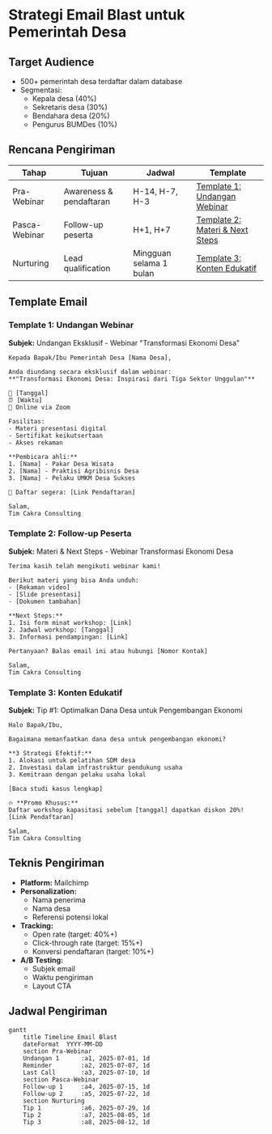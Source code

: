 # Strategi Email Blast untuk Pemerintah Desa

## Target Audience

- 500+ pemerintah desa terdaftar dalam database
- Segmentasi:
  - Kepala desa (40%)
  - Sekretaris desa (30%)
  - Bendahara desa (20%)
  - Pengurus BUMDes (10%)

## Rencana Pengiriman

| Tahap | Tujuan | Jadwal | Template |
|-------|--------|--------|----------|
| Pra-Webinar | Awareness & pendaftaran | H-14, H-7, H-3 | [Template 1: Undangan Webinar](#template-1) |
| Pasca-Webinar | Follow-up peserta | H+1, H+7 | [Template 2: Materi & Next Steps](#template-2) |
| Nurturing | Lead qualification | Mingguan selama 1 bulan | [Template 3: Konten Edukatif](#template-3) |

## Template Email

### Template 1: Undangan Webinar

**Subjek:** Undangan Eksklusif - Webinar "Transformasi Ekonomi Desa"  

```
Kepada Bapak/Ibu Pemerintah Desa [Nama Desa],  

Anda diundang secara eksklusif dalam webinar:  
**"Transformasi Ekonomi Desa: Inspirasi dari Tiga Sektor Unggulan"**  

📅 [Tanggal]  
⏰ [Waktu]  
📍 Online via Zoom  

Fasilitas:  
- Materi presentasi digital  
- Sertifikat keikutsertaan  
- Akses rekaman  

**Pembicara ahli:**  
1. [Nama] - Pakar Desa Wisata  
2. [Nama] - Praktisi Agribisnis Desa  
3. [Nama] - Pelaku UMKM Desa Sukses  

📝 Daftar segera: [Link Pendaftaran]  

Salam,  
Tim Cakra Consulting  
```

### Template 2: Follow-up Peserta

**Subjek:** Materi & Next Steps - Webinar Transformasi Ekonomi Desa  

```
Terima kasih telah mengikuti webinar kami!  

Berikut materi yang bisa Anda unduh:  
- [Rekaman video]  
- [Slide presentasi]  
- [Dokumen tambahan]  

**Next Steps:**  
1. Isi form minat workshop: [Link]  
2. Jadwal workshop: [Tanggal]  
3. Informasi pendampingan: [Link]  

Pertanyaan? Balas email ini atau hubungi [Nomor Kontak]  

Salam,  
Tim Cakra Consulting  
```

### Template 3: Konten Edukatif

**Subjek:** Tip #1: Optimalkan Dana Desa untuk Pengembangan Ekonomi  

```
Halo Bapak/Ibu,  

Bagaimana memanfaatkan dana desa untuk pengembangan ekonomi?  

**3 Strategi Efektif:**  
1. Alokasi untuk pelatihan SDM desa  
2. Investasi dalam infrastruktur pendukung usaha  
3. Kemitraan dengan pelaku usaha lokal  

[Baca studi kasus lengkap]  

🔥 **Promo Khusus:**  
Daftar workshop kapasitasi sebelum [tanggal] dapatkan diskon 20%!  
[Link Pendaftaran]  

Salam,  
Tim Cakra Consulting  
```

## Teknis Pengiriman

- **Platform:** Mailchimp
- **Personalization:**
  - Nama penerima
  - Nama desa
  - Referensi potensi lokal
- **Tracking:**
  - Open rate (target: 40%+)
  - Click-through rate (target: 15%+)
  - Konversi pendaftaran (target: 10%+)
- **A/B Testing:**
  - Subjek email
  - Waktu pengiriman
  - Layout CTA

## Jadwal Pengiriman

```mermaid
gantt
    title Timeline Email Blast
    dateFormat  YYYY-MM-DD
    section Pra-Webinar
    Undangan 1      :a1, 2025-07-01, 1d
    Reminder        :a2, 2025-07-07, 1d
    Last Call       :a3, 2025-07-10, 1d
    section Pasca-Webinar
    Follow-up 1     :a4, 2025-07-15, 1d
    Follow-up 2     :a5, 2025-07-22, 1d
    section Nurturing
    Tip 1           :a6, 2025-07-29, 1d
    Tip 2           :a7, 2025-08-05, 1d
    Tip 3           :a8, 2025-08-12, 1d
